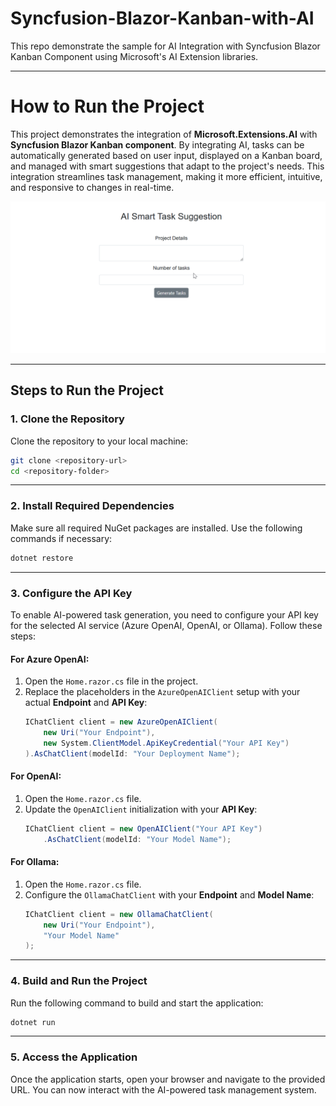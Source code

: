 # Syncfusion-Blazor-Kanban-with-AI

This repo demonstrate the sample for AI Integration with Syncfusion Blazor Kanban Component using Microsoft's AI Extension libraries.

---

# How to Run the Project

This project demonstrates the integration of **Microsoft.Extensions.AI** with **Syncfusion Blazor Kanban component**. By integrating AI, tasks can be automatically generated based on user input, displayed on a Kanban board, and managed with smart suggestions that adapt to the project's needs. This integration streamlines task management, making it more efficient, intuitive, and responsive to changes in real-time.


![Gif image of Kanban-with-AI](BlazorApp/wwwroot/SmartKanban.gif)

---

## Steps to Run the Project

### 1. Clone the Repository
Clone the repository to your local machine:
```bash
git clone <repository-url>
cd <repository-folder>
```

---

### 2. Install Required Dependencies
Make sure all required NuGet packages are installed. Use the following commands if necessary:
```bash
dotnet restore
```

---

### 3. Configure the API Key
To enable AI-powered task generation, you need to configure your API key for the selected AI service (Azure OpenAI, OpenAI, or Ollama). Follow these steps:

#### For Azure OpenAI:
1. Open the `Home.razor.cs` file in the project.
2. Replace the placeholders in the `AzureOpenAIClient` setup with your actual **Endpoint** and **API Key**:
   ```csharp
   IChatClient client = new AzureOpenAIClient(
       new Uri("Your Endpoint"),
       new System.ClientModel.ApiKeyCredential("Your API Key")
   ).AsChatClient(modelId: "Your Deployment Name");
   ```

#### For OpenAI:
1. Open the `Home.razor.cs` file.
2. Update the `OpenAIClient` initialization with your **API Key**:
   ```csharp
   IChatClient client = new OpenAIClient("Your API Key")
       .AsChatClient(modelId: "Your Model Name");
   ```

#### For Ollama:
1. Open the `Home.razor.cs` file.
2. Configure the `OllamaChatClient` with your **Endpoint** and **Model Name**:
   ```csharp
   IChatClient client = new OllamaChatClient(
       new Uri("Your Endpoint"), 
       "Your Model Name"
   );
   ```

---

### 4. Build and Run the Project
Run the following command to build and start the application:
```bash
dotnet run
```

---

### 5. Access the Application
Once the application starts, open your browser and navigate to the provided URL. You can now interact with the AI-powered task management system.

